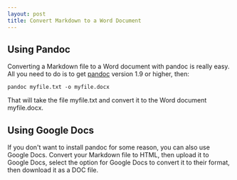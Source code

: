 ```yaml
---
layout: post
title: Convert Markdown to a Word Document
---
```


## Using Pandoc

Converting a Markdown file to a Word document with pandoc is really easy. All you need to do is to get [pandoc](http://johnmacfarlane.net/pandoc/) version 1.9 or higher, then:
    
    pandoc myfile.txt -o myfile.docx
    
That will take the file myfile.txt and convert it to the Word document myfile.docx.

## Using Google Docs

If you don't want to install pandoc for some reason, you can also use Google Docs. Convert your Markdown file to HTML, then upload it to Google Docs, select the option for Google Docs to convert it to their format, then download it as a DOC file.